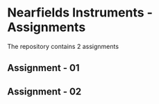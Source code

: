 # Nearfields Instruments - Assignments
The repository contains 2 assignments

## Assignment - 01


## Assignment - 02
